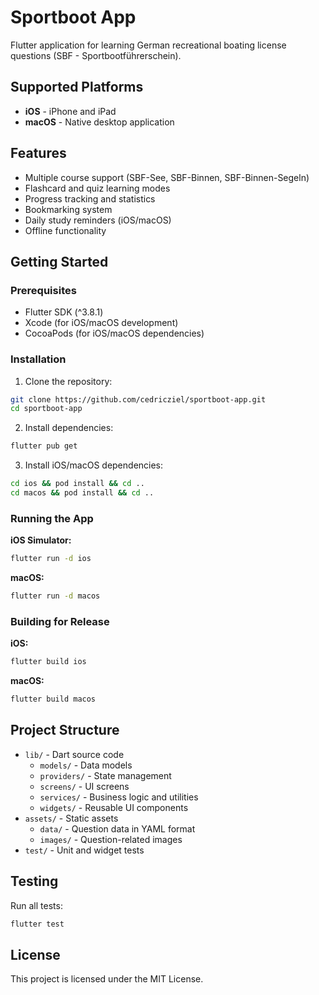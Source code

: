 # Sportboot App

Flutter application for learning German recreational boating license questions (SBF - Sportbootführerschein).

## Supported Platforms

- **iOS** - iPhone and iPad
- **macOS** - Native desktop application

## Features

- Multiple course support (SBF-See, SBF-Binnen, SBF-Binnen-Segeln)
- Flashcard and quiz learning modes
- Progress tracking and statistics
- Bookmarking system
- Daily study reminders (iOS/macOS)
- Offline functionality

## Getting Started

### Prerequisites

- Flutter SDK (^3.8.1)
- Xcode (for iOS/macOS development)
- CocoaPods (for iOS/macOS dependencies)

### Installation

1. Clone the repository:
```bash
git clone https://github.com/cedricziel/sportboot-app.git
cd sportboot-app
```

2. Install dependencies:
```bash
flutter pub get
```

3. Install iOS/macOS dependencies:
```bash
cd ios && pod install && cd ..
cd macos && pod install && cd ..
```

### Running the App

**iOS Simulator:**
```bash
flutter run -d ios
```

**macOS:**
```bash
flutter run -d macos
```

### Building for Release

**iOS:**
```bash
flutter build ios
```

**macOS:**
```bash
flutter build macos
```

## Project Structure

- `lib/` - Dart source code
  - `models/` - Data models
  - `providers/` - State management
  - `screens/` - UI screens
  - `services/` - Business logic and utilities
  - `widgets/` - Reusable UI components
- `assets/` - Static assets
  - `data/` - Question data in YAML format
  - `images/` - Question-related images
- `test/` - Unit and widget tests

## Testing

Run all tests:
```bash
flutter test
```

## License

This project is licensed under the MIT License.